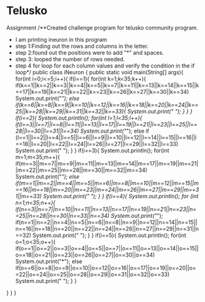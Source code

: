 # Telusko
Assignment
/**Created challenge program for telusko community program.
 * I am printing ineuron in this program
 * step 1:Finding out the rows and columns in the letter.
 * step 2:found out the positions were to add "*" and spaces.
 * step 3: looped the number of rows needed.
 * step 4 for loop for each column values and verify the condition in the if loop*/
public class iNeuron {
    public static void main(String[] args){
for(int i=0;i<=5;i++){
        if(i==1){
            for(int k=1;k<35;k++){
                if(k==1||k==2||k==3||k==4||k==5||k==7||k==11||k==13||k==14||k==15||k==17||k==19||k==21||k==22||k==23||k==26||k==27||k==30||k==34)
                    System.out.print("*");
                else if(k==6||k==8||k==9||k==10||k==12||k==16||k==18||k==20||k==24||k==25||k==28||k==29||k==31||k==32||k==33){
                    System.out.print(" ");
            }
        }
        }
        if(i==2){
            System.out.println();
            for(int l=1;l<35;l++){
                if(l==3||l==7||l==8||l==11||l==13||l==17||l==19||l==21||l==23||l==25||l==28||l==30||l==31||l==34)
                    System.out.print("*");
                else if (l==1||l==2||l==4||l==5||l==6||l==9||l==10||l==12||l==14||l==15||l==16||l==18||l==20||l==22||l==24||l==26||l==27||l==29||l==32||l==33)
                    System.out.print(" ");
            }
        }
        if(i==3){
            System.out.println();
            for(int m=1;m<35;m++){
                if(m==3||m==7||m==9||m==11||m==13||m==14||m==17||m==19||m==21||m==22||m==25||m==28||m==30||m==32||m==34)
                    System.out.print("*");
                else if(m==1||m==2||m==4||m==5||m==6||m==8||m==10||m==12||m==15||m==16||m==18||m==20||m==23||m==24||m==26||m==27||m==29||m==31||m==33)
                    System.out.print(" ");
            }
        }
        if(i==4){
            System.out.println();
            for (int n=1;n<35;n++){
                if(n==3||n==7||n==10||n==11||n==13||n==17||n==19||n==21||n==23||n==25||n==28||n==30||n==33||n==34)
                    System.out.print("*");
                if(n==1||n==2||n==4||n==5||n==6||n==8||n==9||n==12||n==14||n==15||n==16||n==18||n==20||n==22||n==24||n==26||n==27||n==29||n==31||n==32)
                    System.out.print(" ");
            }
            }
        if(i==5){
            System.out.println();
            for(int o=1;o<35;o++){
                if(o==1||o==2||o==3||o==4||o==5||o==7||o==11||o==13||o==14||o==15||o==18||o==21||o==23||o==26||o==27||o==30||o==34)
                    System.out.print("*");
                else if(o==6||o==8||o==9||o==10||o==12||o==16||o==17||o==19||o==20||o==22||o==24||o==25||o==28||o==29||o==31||o==32||o==33)
                    System.out.print(" ");
            }
        }

}
    }
}
